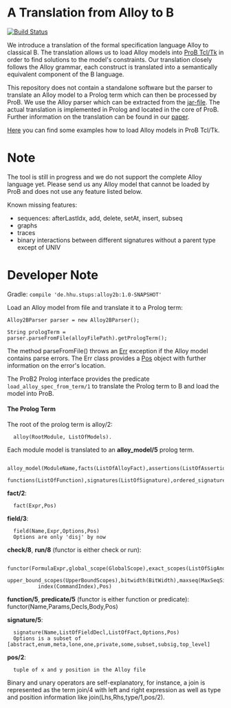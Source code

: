 # A Translation from Alloy to B

[![Build Status](https://travis-ci.org/hhu-stups/alloy2b.svg?branch=master&style=flat-square)](https://travis-ci.org/hhu-stups/alloy2b)

We introduce a translation of the formal specification language Alloy to classical B.
The translation allows us to load Alloy models into [ProB Tcl/Tk](https://www3.hhu.de/stups/prob/index.php/Main_Page/) in order to find solutions to the model's constraints.
Our translation closely follows the Alloy grammar, each construct is translated into a semantically equivalent component of the B language.

This repository does not contain a standalone software but the parser to translate an Alloy model to a Prolog term which can then be processed by ProB.
We use the Alloy parser which can be extracted from the [jar-file](http://alloytools.org/download.html).
The actual translation is implemented in Prolog and located in the core of ProB.
Further information on the translation can be found in our [paper](https://www3.hhu.de/stups/downloads/pdf/Alloy2B.pdf).

[Here](https://www3.hhu.de/stups/prob/index.php/Alloy) you can find some examples how to load Alloy models in ProB Tcl/Tk.


# Note
The tool is still in progress and we do not support the complete Alloy language yet. Please send us any Alloy model that cannot be loaded by ProB and does not use any feature listed below.

Known missing features:
- sequences: afterLastIdx, add, delete, setAt, insert, subseq
- graphs
- traces
- binary interactions between different signatures without a parent type except of UNIV

# Developer Note

Gradle: ```compile 'de.hhu.stups:alloy2b:1.0-SNAPSHOT'```

Load an Alloy model from file and translate it to a Prolog term:

```Alloy2BParser parser = new Alloy2BParser();```

```String prologTerm = parser.parseFromFile(alloyFilePath).getPrologTerm();```

The method parseFromFile() throws an [Err](http://alloy.lcs.mit.edu/alloy/documentation/alloy-api/edu/mit/csail/sdg/alloy4/Err.html) exception if the Alloy model contains parse errors.
The Err class provides a [Pos](http://alloy.lcs.mit.edu/alloy/documentation/alloy-api/edu/mit/csail/sdg/alloy4/Pos.html) object with further information on the error's location.

The ProB2 Prolog interface provides the predicate ```load_alloy_spec_from_term/1``` to translate the Prolog term to B and load the model into ProB.

#### The Prolog Term

The root of the prolog term is alloy/2:
 
      alloy(RootModule, ListOfModels).

 Each module model is translated to an **alloy_model/5** prolog term.
 
      alloy_model(ModuleName,facts(ListOfAlloyFact),assertions(ListOfAssertion),commands(ListOfCommand),
                  functions(ListOfFunction),signatures(ListOfSignature),ordered_signatures(ListOfAtoms))

 **fact/2**:
 
      fact(Expr,Pos)

 **field/3**:
 
      field(Name,Expr,Options,Pos)
      Options are only 'disj' by now

 **check/8**, **run/8** (functor is either check or run):
 
      functor(FormulaExpr,global_scope(GlobalScope),exact_scopes(ListOfSigAndScope),
              upper_bound_scopes(UpperBoundScopes),bitwidth(BitWidth),maxseq(MaxSeqSize),
              index(CommandIndex),Pos)

 **function/5**, **predicate/5** (functor is either function or predicate):
      functor(Name,Params,Decls,Body,Pos)

 **signature/5**:
 
      signature(Name,ListOfFieldDecl,ListOfFact,Options,Pos)
      Options is a subset of [abstract,enum,meta,lone,one,private,some,subset,subsig,top_level]

 **pos/2**:
 
      tuple of x and y position in the Alloy file

 Binary and unary operators are self-explanatory, for instance, a join is represented as the term join/4
 with left and right expression as well as type and position information like
 join(Lhs,Rhs,type/1,pos/2).
